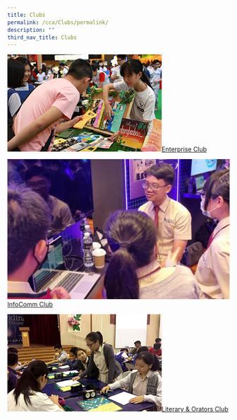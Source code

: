 ```yaml
---
title: Clubs
permalink: /cca/Clubs/permalink/
description: ""
third_nav_title: Clubs
---
```

[![Enterprise Club](/images/CCA%20thumbnails/thumbnail_enterprise.jpg)Enterprise Club](/cca/clubs/enterprise-club/permalink/)

[![InfoComm Club](/images/CCA%20thumbnails/thumbnail_info_comm.jpg)InfoComm Club](/cca/clubs/enterprise-club/permalink/)

[![Literary & Orators Club](/images/CCA%20thumbnails/thumbnail_lno.jpg)Literary & Orators  Club](/cca/clubs/literary-and-orators-club/permalink/)